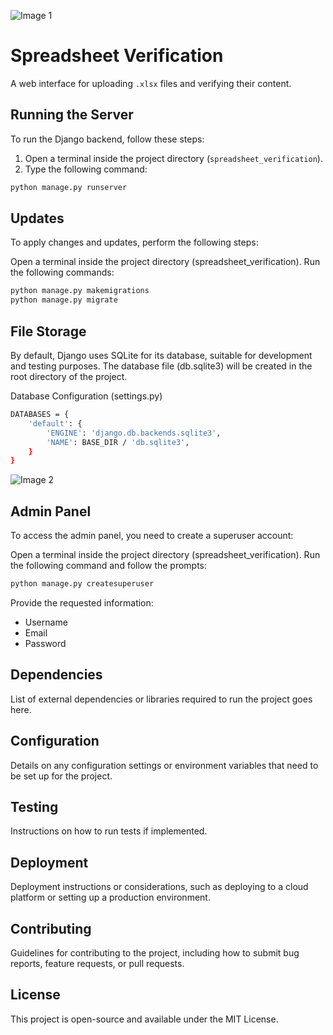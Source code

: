 ![Image 1](image1.jpg)
# Spreadsheet Verification

A web interface for uploading `.xlsx` files and verifying their content.

## Running the Server

To run the Django backend, follow these steps:

1. Open a terminal inside the project directory (`spreadsheet_verification`).
2. Type the following command:

```bash
python manage.py runserver
```

## Updates
To apply changes and updates, perform the following steps:

Open a terminal inside the project directory (spreadsheet_verification).
Run the following commands:

```bash
python manage.py makemigrations
python manage.py migrate
```

## File Storage
By default, Django uses SQLite for its database, suitable for development and testing purposes. The database file (db.sqlite3) will be created in the root directory of the project.

Database Configuration (settings.py)
```bash
DATABASES = {
    'default': {
        'ENGINE': 'django.db.backends.sqlite3',
        'NAME': BASE_DIR / 'db.sqlite3',
    }
}
```
![Image 2](image2.jpg)

## Admin Panel
To access the admin panel, you need to create a superuser account:

Open a terminal inside the project directory (spreadsheet_verification).
Run the following command and follow the prompts:
```bash
python manage.py createsuperuser
```

Provide the requested information:

- Username
- Email
- Password

## Dependencies
List of external dependencies or libraries required to run the project goes here.

## Configuration
Details on any configuration settings or environment variables that need to be set up for the project.

## Testing
Instructions on how to run tests if implemented.

## Deployment
Deployment instructions or considerations, such as deploying to a cloud platform or setting up a production environment.

## Contributing
Guidelines for contributing to the project, including how to submit bug reports, feature requests, or pull requests.

## License
This project is open-source and available under the MIT License.
